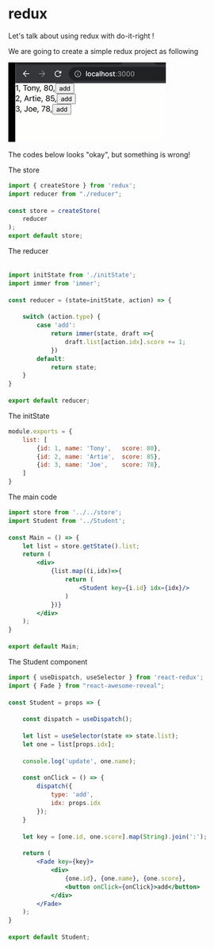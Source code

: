 # redux 

Let's talk about using redux with do-it-right !

We are going to create a simple redux project as following

![](redux-1.gif)

The codes below looks "okay", but something is wrong!

The store

```jsx
import { createStore } from 'redux';
import reducer from "./reducer";

const store = createStore(
    reducer
);
export default store;

```


The reducer
```jsx

import initState from './initState';
import immer from 'immer';

const reducer = (state=initState, action) => {

    switch (action.type) {
        case 'add':
            return immer(state, draft =>{
                draft.list[action.idx].score += 1;
            })
        default:
            return state;
    }
}

export default reducer;
```


The initState
```jsx
module.exports = {
    list: [
        {id: 1, name: 'Tony',   score: 80},
        {id: 2, name: 'Artie',  score: 85},
        {id: 3, name: 'Joe',    score: 78},
    ]
}
```


The main code

```jsx
import store from '../../store';
import Student from '../Student';

const Main = () => {
    let list = store.getState().list;
    return (
        <div>
            {list.map((i,idx)=>{
                return (
                    <Student key={i.id} idx={idx}/>
                )
            })}
        </div>
    );
}

export default Main;

```

The Student component
```jsx
import { useDispatch, useSelector } from 'react-redux';
import { Fade } from "react-awesome-reveal";

const Student = props => {

    const dispatch = useDispatch();

    let list = useSelector(state => state.list);
    let one = list[props.idx];

    console.log('update', one.name);

    const onClick = () => {
        dispatch({
            type: 'add',
            idx: props.idx
        });
    }

    let key = [one.id, one.score].map(String).join(':');

    return (
        <Fade key={key}>
            <div>
                {one.id}, {one.name}, {one.score},
                <button onClick={onClick}>add</button>
            </div>
        </Fade>
    );
}

export default Student;

```
